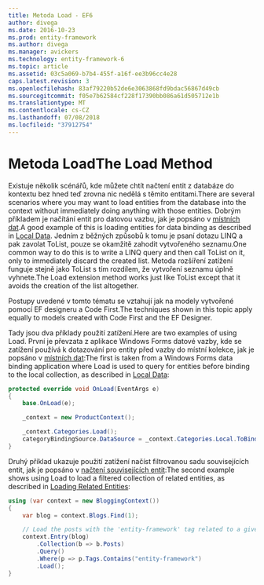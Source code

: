 ```yaml
---
title: Metoda Load - EF6
author: divega
ms.date: 2016-10-23
ms.prod: entity-framework
ms.author: divega
ms.manager: avickers
ms.technology: entity-framework-6
ms.topic: article
ms.assetid: 03c5a069-b7b4-455f-a16f-ee3b96cc4e28
caps.latest.revision: 3
ms.openlocfilehash: 83af79220b52de6e3063868fd9bdac56867d49cb
ms.sourcegitcommit: f05e7b62584cf228f17390bb086a61d505712e1b
ms.translationtype: MT
ms.contentlocale: cs-CZ
ms.lasthandoff: 07/08/2018
ms.locfileid: "37912754"
---
```

# <a name="the-load-method"></a><span data-ttu-id="723ee-102">Metoda Load</span><span class="sxs-lookup"><span data-stu-id="723ee-102">The Load Method</span></span>
<span data-ttu-id="723ee-103">Existuje několik scénářů, kde můžete chtít načtení entit z databáze do kontextu bez hned teď zrovna nic nedělá s těmito entitami.</span><span class="sxs-lookup"><span data-stu-id="723ee-103">There are several scenarios where you may want to load entities from the database into the context without immediately doing anything with those entities.</span></span> <span data-ttu-id="723ee-104">Dobrým příkladem je načítání entit pro datovou vazbu, jak je popsáno v [místních dat](~/ef6/querying/local-data.md).</span><span class="sxs-lookup"><span data-stu-id="723ee-104">A good example of this is loading entities for data binding as described in [Local Data](~/ef6/querying/local-data.md).</span></span> <span data-ttu-id="723ee-105">Jedním z běžných způsobů k tomu je psaní dotazu LINQ a pak zavolat ToList, pouze se okamžitě zahodit vytvořeného seznamu.</span><span class="sxs-lookup"><span data-stu-id="723ee-105">One common way to do this is to write a LINQ query and then call ToList on it, only to immediately discard the created list.</span></span> <span data-ttu-id="723ee-106">Metoda rozšíření zatížení funguje stejně jako ToList s tím rozdílem, že vytvoření seznamu úplně vyhnete.</span><span class="sxs-lookup"><span data-stu-id="723ee-106">The Load extension method works just like ToList except that it avoids the creation of the list altogether.</span></span>  

<span data-ttu-id="723ee-107">Postupy uvedené v tomto tématu se vztahují jak na modely vytvořené pomocí EF designeru a Code First.</span><span class="sxs-lookup"><span data-stu-id="723ee-107">The techniques shown in this topic apply equally to models created with Code First and the EF Designer.</span></span>  

<span data-ttu-id="723ee-108">Tady jsou dva příklady použití zatížení.</span><span class="sxs-lookup"><span data-stu-id="723ee-108">Here are two examples of using Load.</span></span> <span data-ttu-id="723ee-109">První je převzata z aplikace Windows Forms datové vazby, kde se zatížení používá k dotazování pro entity před vazby do místní kolekce, jak je popsáno v [místních dat](~/ef6/querying/local-data.md):</span><span class="sxs-lookup"><span data-stu-id="723ee-109">The first is taken from a Windows Forms data binding application where Load is used to query for entities before binding to the local collection, as described in [Local Data](~/ef6/querying/local-data.md):</span></span>  

``` csharp
protected override void OnLoad(EventArgs e)
{
    base.OnLoad(e);

    _context = new ProductContext();

    _context.Categories.Load();
    categoryBindingSource.DataSource = _context.Categories.Local.ToBindingList();
}
```  

<span data-ttu-id="723ee-110">Druhý příklad ukazuje použití zatížení načíst filtrovanou sadu souvisejících entit, jak je popsáno v [načtení souvisejících entit](~/ef6/querying/related-data.md):</span><span class="sxs-lookup"><span data-stu-id="723ee-110">The second example shows using Load to load a filtered collection of related entities, as described in [Loading Related Entities](~/ef6/querying/related-data.md):</span></span>  

``` csharp
using (var context = new BloggingContext())
{
    var blog = context.Blogs.Find(1);

    // Load the posts with the 'entity-framework' tag related to a given blog
    context.Entry(blog)
        .Collection(b => b.Posts)
        .Query()
        .Where(p => p.Tags.Contains("entity-framework")
        .Load();
}
```  
